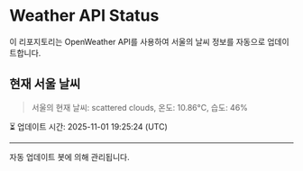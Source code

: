 
# Weather API Status

이 리포지토리는 OpenWeather API를 사용하여 서울의 날씨 정보를 자동으로 업데이트합니다.

## 현재 서울 날씨
> 서울의 현재 날씨: scattered clouds, 온도: 10.86°C, 습도: 46%

⏳ 업데이트 시간: 2025-11-01 19:25:24 (UTC)

---
자동 업데이트 봇에 의해 관리됩니다.
